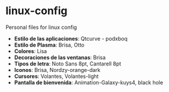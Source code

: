 # linux-config

Personal files for linux config

- **Estilo de las aplicaciones**: Qtcurve - podxboq
- **Estilo de Plasma**: Brisa, Otto
- **Colores**: Lisa
- **Decoraciones de las ventanas**: Brisa
- **Tipos de letra**: Noto Sans 8pt, Cantarell 8pt
- **Iconos**: Brisa, Nordzy-orange-dark
- **Cursores**: Volantes, Volantes-light
- **Pantalla de bienvenida**: Animation-Galaxy-kuys4, black hole
